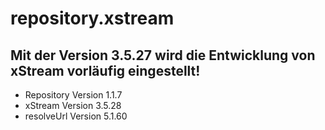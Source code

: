 # repository.xstream

## Mit der Version 3.5.27 wird die Entwicklung von xStream vorläufig eingestellt!

- Repository  Version 1.1.7
- xStream     Version 3.5.28
- resolveUrl Version 5.1.60
